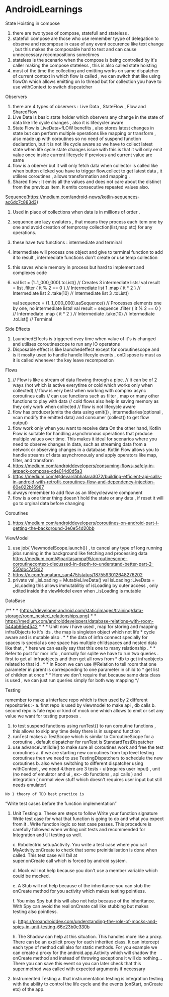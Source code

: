 # AndroidLearnings

State Hoisting in compose
   1. there are two types of compose, statefull and stateless .
   2. statefull compose are those who use remember tyype of delegation to observe and recompose in case of any event occurence like text change , but this makes the composable           hard to test and can cause unneccessary recompositions sometimes
   3. stateless is the scenario when the compose is being controlled by it's caller making the compose stateless , this is also called state hoisting
   4. most of the time the collecting and emitting works on same dispatcher of current context in which flow is called , we can switch that like using flowOn which allows
      emitting on Io thread but for collection you have to use withContext to switch dispcatcher

Observers
   1. there are 4 types of observers : Live Data , StateFlow , Flow and SharedFlow
   2. Live Data is basic state holder which obervers any change in the state of data like life cycle changes , also it is lifecycler aware
   3. State Flow is LiveData+fLOW benefits , also stores latest changes in state but can perform multiple operations like mapping or transform
     , also made up with coroutines so no need of suspend function declaration, but it is not life cycle aware so we have to collect latest state when life cycle state changes
      issue with this is that it will only emit value once inside current lifecycle if previous and current value are same
   5. flow is a oberver but it will only fetch data when collector is called like when button clicked you have to trigger flow.collect to get latest data , it utilises coroutines
      , allows transformation and mapping .
   6. Shared flow : It emits all the values and does not care about the distinct from the previous item. It emits consecutive repeated values also.

Sequence(https://medium.com/android-news/kotlin-sequences-ac6dc7c883d3)
   1. Used in place of collections when data is in millions of order .
   2. sequence are lazy evaluters , that means they process each item one by one and avoid creation of temproray collection(list,map etc) for any operations.
   3. these have two functions : intermediate and terminal
   4. intermediate will process one object and give to terminal function to add it to result , intermediate functions don't create or use temp collection
   5. this saves whole memory in process but hard to implement and complexes code
   6. val list = (1..1_000_000).toList()
      // Creates 3 intermediate lists!
      val result = list
          .filter { it % 2 == 0 }   // Intermediate list 1
          .map { it * 2 }           // Intermediate list 2
          .take(10)                 // Intermediate list 3
          .toList()
   
      val sequence = (1..1_000_000).asSequence()
      // Processes elements one by one, no intermediate lists!
      val result = sequence
          .filter { it % 2 == 0 }  // Intermediate
          .map { it * 2 }          // Intermediate
          .take(10)                // Intermediate
          .toList()                // Terminal

Side Effects
   1. LaunchedEffects is triggered evey time when value of it's is changed and utilises coroutinescope to run any IO operatons
   2. Disposable effect is like launchedeffect except for coroutinescope and is it moslty used to handle handle lifecyle events , onDispose is must
      as it is called whenever the key leave recompostion

Flows
   1. // Flow is like a  stream of data flowing through a pipe.
      // it can be of 2 ways (hot which is active everytime or cold which works only when collected)
      // flow is very best when working with complex async coroutines calls
      // can use functions such as filter , map or many other functions to play with data
      // cold flows also help in saving memory as they only work when collected
      // flow is not lifecycle aware
   2. flow has producer(emits the data using emit()) , intermediaries(optional , vcan modify the emitted data) and consumer (collect() to get flow output)
   3. flow work only when you want to receive data  On the other hand, Kotlin Flow is suitable for handling asynchronous operations that produce multiple values over time. This makes it ideal for scenarios where you need to observe changes in data, such as streaming data from a network or observing changes in a database. Kotlin Flow allows you to handle streams of data asynchronously and apply operators like map, filter, and transform
   4. https://medium.com/androiddevelopers/consuming-flows-safely-in-jetpack-compose-cde014d0d5a3
   5. https://medium.com/@devarshbhalara3072/building-efficient-api-calls-in-android-with-retrofit-coroutines-flow-and-dependency-injection-60e022b16987
   6.  always remember to add flow as an lifecycleaware component
   8.  flow is a one timer thing doesn't hold the state or any data , if reset it will go to orginal data before changing

Coroutines
   1. https://medium.com/androiddevelopers/coroutines-on-android-part-i-getting-the-background-3e0e54d20bb


ViewModel
   1. use job{ ViewmodelScope.launch()} , to cancel any type of long running jobs running in the background like fetching and processing data
      https://medium.com/@paritasampa95/coroutinescope-coroutinecontext-discussed-in-depth-to-understand-better-part-2-550dbc7af3d2
   2. https://x.com/nagataro_san475/status/1875593012648276202
   3.  private val _isLoading  = MutableLiveData<Boolean>()
       val isLoading  :LiveData<Boolean> = _isLoading
      this allows immutablitiy of isLoading by outer access , only edited inside the viewModel even when _isLoading is mutable



DataBase 

   /**
    * * {https://developer.android.com/static/images/training/data-storage/room_nested_relationships.png}
    * * https://medium.com/androiddevelopers/database-relations-with-room-544ab95e4542
    *
    * * Unitl now i have used , map for storing and mapping infraObjects to it's ids . the map is singleton object which not life
    *   cycle aware and is mutable also .
    * * the data of infra connect specially for spaces is special as one space has multiple childspaces and nested data like that ,
    *   here we can easily say that this one to many relationship .
    * * Refer to post for mor info , normally for sqlite we have to run two queries . first to get all infraobjects and then get all rows from
    *   db to get infraobjects related to that id .
    * * In Room we can use @Relation to tell room that one parameter in parent is corresponding to one parameter in child to
    *   get list of children at once
    * * Here we don't require that because same data class is used , we can just run queries simply for both way mapping
    */


Testing

remember to make a interface repo which is then used by 2 different repositories :-
   a. first repo is used by viewmodel to make api , db calls
   b. second repo is fale repo or kind of mock one which allows to emit or set any value we  want for testing purposes .
   1.  to test suspend functions using runTest{} to run coroutine functions , this allows to skip any time delay there is in suspend function
   2.  runTest makes a TestScope which is similar to CoroutineScope for a coroutine , default dispatcher for runTest is StandardTestDispatcher
   3.  use advanceUntilIdle() to make sure all coroutines work and free the test coroutines
       a. if we are starting new coroutines from top level testing coroutines then we need to use TestingDispatchers to schedule the new coroutines
       b. also when switching to different dispatcher using withContext , we need
   4.there are 3 tests - ui(requires user input) , unit (no need of emulator and ui , ex:- db functions , api calls ) and integration ( normal view stuff which doesn't requires
      user input but still needs emulator)
   
    No 1 theory of TDD best practice is
   
   “Write test cases before the function implementation”
   
   

1. Unit Testing
   a. These are steps to follow
         Write your function signature
         Write test case for what that function is going to do and what you expect from it .
         Write function logic so test case passes.
         This procedure is carefully followed when writing unit tests and recommended for Integration and UI testing as well.
   
   c. Robolectric.setupActivity. You write a test case where you call MyActivity.onCreate to check that some preinitialisation is done when called. This test case will fail at    
   super.onCreate call which is forced by android system.
   
   d. Mock will not help because you don't use a member variable which could be mocked.
   
   e. A Stub will not help because of the inheritance you can stub the onCreate method for you activity which makes testing pointless.
   
   f. You miss Spy but this will also not help because of the inheritance. With Spy can avoid the real onCreate call like stubbing but makes testing also pointless.

   g. https://proandroiddev.com/understanding-the-role-of-mocks-and-spies-in-unit-testing-66e23b0e330b
   
   h. The Shadow can help at this situation. This handles more like a proxy. There can be an explicit proxy for each inherited class.
    It can intercept each type of method call also for static methods. For you example we can create a proxy
    for the android.app.Activity which will shadow the onCreate method and instead of throwing exceptions it
    will do nothing... There you can save this event so you can later check that this super.method was called
    with expected arguments if necessary

3. Instrumented Testing
   a. that instrumentation testing is integration testing with the ability to control the life cycle and the events (onStart, onCreate etc) of the app.

   

    

